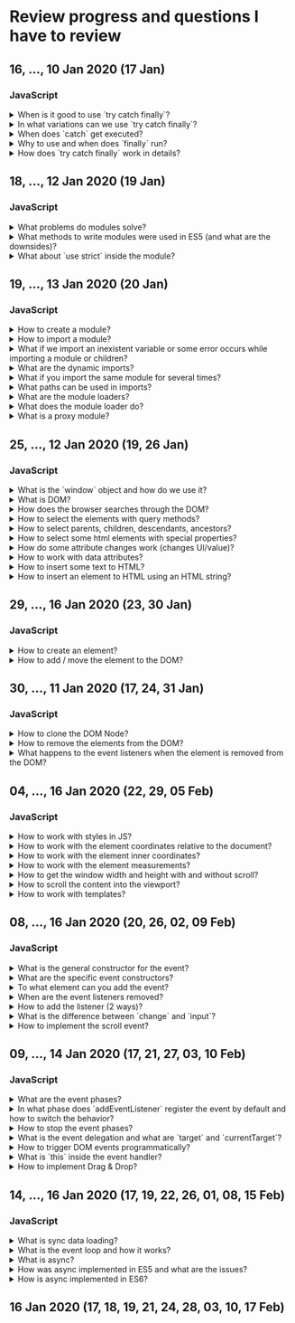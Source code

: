 # Review progress and questions I have to review
## 16, ..., 10 Jan 2020 (17 Jan)
### JavaScript
<details>
<summary>When is it good to use `try catch finally`?</summary>

- use `try {} catch (error) {}` only for the code you can't control (ex: server errors, user input)

</details>

<details>
<summary>In what variations can we use `try catch finally`?</summary>

- `try ... catch` or `try ... finally` but never `catch ... finally`

</details>

<details>
<summary>When does `catch` get executed?</summary>

- if `try` doesn't throw an error, `catch` won't be executed

</details>

<details>
<summary>Why to use and when does `finally` run?</summary>

- when we want to throw the error from inside the `catch` block to send to some statistics etc
- some cleanup work (release data, clear the variables, etc)
- if the error is thrown from `catch`, only finally executes, code after `try ... catch ... finally` block won't be executed
- `finally` always runs

</details>

<details>
<summary>How does `try catch finally` work in details?</summary>

```JavaScript
function doSomething() {
  try {
    console.log(0); // => 0
    throw 'error ocurred';
  } catch(error) {
    // error => 'error ocurred' (what was used with 'throw')
    console.log(1); // => 1
    // this return statement is suspended till finally block completes
    return true;
    // not reachable
    console.log(2);
  } finally {
    console.log(3); // => 3
    // overwrites the return from catch block
    // function returns this value
    return false;
    // not reachable
    console.log(4);
  }
  // the function returns false from finally block
  // not reachable 
  console.log(5);
}

console.log(doSomething()); // => 0, 1, 3, false
```

</details>

## 18, ..., 12 Jan 2020 (19 Jan)
### JavaScript
<details>
<summary>What problems do modules solve?</summary>

- namespace
  - no global scope
  - encapsulation
- dependencies
  - easy to follow on what module depends on
- interface
  - methods and props export, easy to navigate

</details>

<details>
<summary>What methods to write modules were used in ES5 (and what are the downsides)?</summary>

- manual configuration
- have to remember dependencies order
- is not clear, what dependencies are used

```JavaScript
// IIFE
'use strict';
// slider.js
(function() {
  window.slider = {
    name: 'Eve'
  };
})();
```

- better module approaches were found (AMD, CommonJS, UMD)

</details>

<details>
<summary>What about `use strict` inside the module?</summary>

- `'use strict;'` by default

</details>

## 19, ..., 13 Jan 2020 (20 Jan)
### JavaScript
<details>
<summary>How to create a module?</summary>

- syntax looks like destructuring but not the same
- better export const or class (if you export let, can't reassign in the other module anyway)
- do not fold `export` and `import` into code blocks `{}`
```JavaScript
// module-name.js
// named - names should be the same (or error, module won't get loaded)
// could import not all the export
// can't export the same variable 2x
// better not to combine inline and group exports
export { name, age };
// or
export const name = 'Max';
export const age = 40;
// renamed
export { name as userName };
// default
// better for classes
// could be hard to debug (imported by any name)
export default name;
export default { name };
export { name as default };
```

</details>

<details>
<summary>How to import a module?</summary>

- syntax looks like destructuring but not the same
- imported variable is not created (the same link to the exported variable)
- do not fold `export` and `import` into code blocks `{}`
- no hoisting, so that's why `import` is always on top
```JavaScript
// other-module.js
// import using the same variable name
import { name } from './module-name.js';
// import all as child (ignores default, insecure, have no control on import)
import * as child from './module-name.js';
// renamed
import { name as userName } from './module-name.js';
// default
import name from './module-name.js';
import { default as name } from './module-name.js';
// import without a variable if we only need to execute the code from module
import './log.js';
```

</details>

<details>
<summary>What if we import an inexistent variable or some error occurs while importing a module or children?</summary>

- `import` of inexistent variable = error, module won't get loaded
- if there is an error while downloading the module or its children => all connected modules won't get loaded

</details>

<details>
<summary>What are the dynamic imports?</summary>

- there are dynamic imports, but browser support is still pretty poor

</details>

<details>
<summary>What if you import the same module for several times?</summary>

- even when you import the same module several times, browser loads only once

</details>

<details>
<summary>What paths can be used in imports?</summary>

- both `''` and `""` available
- path is an immutable constant, can't generate the path
- if 2 same imports => browser downloads only one
- paths abs or rel
  - `https://google.com` url
  - `/utils/helpers.js` abs domain-name
  - `./helpers.js` rel
  - `../helpers.js` rel
- `helpers.js` or `utils/helpers.js` is not supported (reserved for libs from package managers)

</details>

<details>
<summary>What are the module loaders?</summary>

- browsers: ES modules in browsers
```HTML
<!-- adding modules to the page -->
<!-- by default works like defer -->
<script type="module">
  // some code here
</script>
<script src="module-1.js" type="module"></script>
<!-- fallbacks (ignored by browsers, which support modules) -->
<script src="module-1.js" nomodule></script>
```
- static: webpack, rollupJS, parcel, ...

</details>

<details>
<summary>What does the module loader do?</summary>

- orders files
- downloads, stores files
- builds, minifies, packs
- all dependencies are loaded relatively to the 1st loaded module
- browser cashes not only a file, but also the result of executing the module + returned values

</details>

<details>
<summary>What is a proxy module?</summary>

```JavaScript
// module-1.js
export { name as nameOne };

// module-2.js
export { name as nameTwo };

// module-3.js
export * from './module-1.js';
export * from './module-2.js';

// module-target.js
import { nameOne, nameTwo } from './module-3.js';
```

</details>

## 25, ..., 12 Jan 2020 (19, 26 Jan)
### JavaScript
<details>
<summary>What is the `window` object and how do we use it?</summary>

- browser API, contains all the global properties and methods
```JavaScript
// can call both ways
alert('Say something');
window.alert('Say something');
```

</details>

<details>
<summary>What is DOM?</summary>

- a part of `window` object

</details>

<details>
<summary>How does the browser searches through the DOM?</summary>

- browser searches DOM in depths, so that the first tag is being found (otherwise not obvious)

</details>

<details>
<summary>How to select the elements with query methods?</summary>

- if no matching => `null` for single or empty collection
```JavaScript
// any css selector
// returns first matching element in the DOM
document.querySelector('ul li:last-child');
// any css selector
// returns NodeList - static collection (snapshot)
// DOM changes doesn't affect 
// (nodes, not only DOM elements, also text, spaces, etc)
document.querySelectorAll('li');

// all those methods could be called only on document, not on element
document.getElementById('title');
// return HTMLCollection - live collection
document.getElementsByClassName('class');
document.getElementsByTagName('li');
```

</details>

<details>
<summary>How to select parents, children, descendants, ancestors?</summary>

```JavaScript
const element = document.querySelector('ul');

// parent node (any parent node: element, text etc)
// but in many cases works the same
element.parentNode;
// selects document
document.documentElement.parentNode;
// parent html element
element.parentElement;
// returns null
element.documentElement.parentElement;
// ancestor
element.closest('selector');

// child nodes (any: element, text etc)
element.childNodes;
// returns HTMLCollection - live collection (only DOM elements)
element.children;

// first or last child node
element.firstChild;
element.lastChild;
// first or last child html element
element.firstElementChild;
element.lastElementChild;

// siblings
element.previousSibling;
element.previousElementSibling;
element.nextSibling;
element.nextElementSibling;
```

</details>

<details>
<summary>How to select some html elements with special properties?</summary>

```JavaScript
// to select the <html>
document.documentElement;
// to select the <body>
document.body;
// to select the <head>
document.head;
```

</details>

<details>
<summary>How do some attribute changes work (changes UI/value)?</summary>

```JavaScript
const input = document.querySelector('input');

// UI changes but value html attribute stays the same
// classes, ids etc do change the html attribute
input.value = 'Some new text';
// UI stays the same but value attribute changes
input.setAttribute('value', 'Other text');
```

</details>

<details>
<summary>How to work with data attributes?</summary>

```JavaScript
// html attribute data-cat-name="Cat" can be accessed
const catName = element.dataset.catName;
```

</details>

<details>
<summary>How to insert some text to HTML?</summary>

```JavaScript
const element = document.querySelector('section');
// replaces all the content inside the element
element.textContent = 'Some text';
// increments the content
element.textContent++;
// is the same
element.textContent = element.textContent++;
```

</details>

<details>
<summary>How to insert an element to HTML using an HTML string?</summary>

```JavaScript
const element = document.querySelector('section');
// replaces all the content inside the element
element.innerHTML = '<p>Description</p>';
// add html to a specific position
element.insertAdjacentHTML('beforeend', '<p>Description</p>');
```

</details>

## 29, ..., 16 Jan 2020 (23, 30 Jan)
### JavaScript
<details>
<summary>How to create an element?</summary>

```JavaScript
const newElement = document.createElement('p');
newElement.textContent = 'Description';
```

</details>

<details>
<summary>How to add / move the element to the DOM?</summary>

```JavaScript
// all these methods remove the element (if existed)
// and move to the new position
// (need to clone not to be removed)
// append new DOM element or node
// any node, several nodes (IE not supported)
// last inside the element
element.append('Some text', newElement);
// first inside the element
element.prepend(newElement);
// before the element (as sibling) (problems with Safari)
element.before(newElement);
// after the element (as sibling) (problems with Safari)
element.after(newElement);
// replace existing DOM element or node with a new one
element.replaceWith(newElement);

// only one element (older methods, have IE support)
// = append();
element.appendChild(newElement);
// = before();
// if referenceNode === null, newElement is inserted
// at the end of the element's child nodes
const newNode = element.insertBefore(newElement, referenceNode);
const newNode1 = element.insertBefore(newElement, null);
// = replaceWith();
const oldNode = element.replaceChild(newElement, oldElement);

// alternative method (supports IE, Safari)
element.insertAdjacentElement('beforeend', newElement);
```

</details>

## 30, ..., 11 Jan 2020 (17, 24, 31 Jan)
### JavaScript
<details>
<summary>How to clone the DOM Node?</summary>

```JavaScript
// deep? boolean
// better to pass an argument
// (default could be different for some browsers)
const newElement = element.cloneNode(true);
```

</details>

<details>
<summary>How to remove the elements from the DOM?</summary>

```JavaScript
const element = document.querySelector('p');

element.innerHTML = '';
// IE is not supported
element.remove();
// works with IE
element.parentElement.removeChild(element);
```

</details>

<details>
<summary>What happens to the event listeners when the element is removed from the DOM?</summary>

- when the element is deleted (no reference left), all the listeners are also cleaned up - no memory leaks

</details>

## 04, ..., 16 Jan 2020 (22, 29, 05 Feb)
### JavaScript
<details>
<summary>How to work with styles in JS?</summary>

- `style` to get styles but only the inline styles
```JavaScript
const element = document.querySelector('p');

// for CSS properties in several words camelCase is used in JS
element.style.backgroundColor = 'green';
element.style['backgroundColor'] = 'green';
element.style['background-color'] = 'green';
```
- `window.getComputedStyle` to get all styles applied to the element

</details>

<details>
<summary>How to work with the element coordinates relative to the document?</summary>

- always relative to the start of the document, not the viewport (doesn't change upon scrolling)
```JavaScript
// readonly property
const topPosition = element.offsetTop;
```

</details>

<details>
<summary>How to work with the element inner coordinates?</summary>

- inner coordinates of the element do not include the border
- rounds the value to an integer
- the distance from where the margin area ends and the padding and content begins
```JavaScript
// readonly integer property
const innerTop = element.clientTop;
const innerLeft = element.clientLeft;
```

</details>

<details>
<summary>How to work with the element measurements?</summary>

- height of an element's content (including the content not visible on the screen due to overflow)
```JavaScript
// readonly property
const elementFullHeight = element.scrollHeight;
```

</details>

<details>
<summary>How to get the window width and height with and without scroll?</summary>

- in pixels
```JavaScript
// readonly properties
const viewportWidthWithScroll = window.innerWidth;
const viewportHeightWithScroll = window.innerHeight;

// real available window sizes not including the scroll
const viewportWidth = document.documentElement.clientWidth;
const viewportHeight = document.documentElement.clientHeight;
```

</details>

<details>
<summary>How to scroll the content into the viewport?</summary>

```JavaScript
element.scrollIntoView();
```

</details>

<details>
<summary>How to work with templates?</summary>

- `importNode` (learn more)

</details>

## 08, ..., 16 Jan 2020 (20, 26, 02, 09 Feb)
### JavaScript
<details>
<summary>What is the general constructor for the event?</summary>

- made with `Event` constructor

</details>

<details>
<summary>What are the specific event constructors?</summary>

- specific constructors inherited from `Event` (ex `MouseEvent`, `DragEvent`)

</details>

<details>
<summary>To what element can you add the event?</summary>

- can be added to any element (even div)

</details>

<details>
<summary>When are the event listeners removed?</summary>

- event listeners are removed when there is no reference to the element left (either in code or DOM)

</details>

<details>
<summary>How to add the listener (2 ways)?</summary>

- `onclick` attribute or adding via JS `element.onclick = console.log();` overrides previous handler (can't add 2 handlers)
- the best way to add events is `element.addEventListener();`

</details>

<details>
<summary>What is the difference between `change` and `input`?</summary>

- `change` works when `field.value` changed and the user finished to enter the value (moved the handle and released)
- `input` works with every value change

</details>

<details>
<summary>How to implement the scroll event?</summary>

- useful for infinite loading
```JavaScript
let currentElementNumber = 0;

const onScroll = () => {
  // measure the distance between our viewport (top left corner)
  // and the end of the page (not viewport)
  const distanceToBottom = document.body.getBoundingClientRect().bottom;
  const viewportHeight = document.documentElement.clientHeight;

  // compare to the window height + threshold
  // if we have < 100px to the end of the content,
  // append new data
  if (distanceToBottom < viewportHeight + 100) {
    const newElement = document.createElement('div');

    currentElementNumber++;
    newElement.innerHTML = `<p>Add element ${currentElementNumber}</p>`;
    document.body.append(newElement);
  }
};

window.addEventListener('scroll', onScroll);
```

</details>

## 09, ..., 14 Jan 2020 (17, 21, 27, 03, 10 Feb)
### JavaScript
<details>
<summary>What are the event phases?</summary>

- (1) capturing (out - in) => (2) bubbling (in - out)

</details>

<details>
<summary>In what phase does `addEventListener` register the event by default and how to switch the behavior?</summary>

- `addEventListener` by default registers event in a bubbling phase (when we have a listener on button and it's wrapper, first fires button, second wrapper)
- third parameter of `addEventListener(, , true);` switches to the capturing phase (can add to only one listener in a chain)

</details>

<details>
<summary>How to stop the event phases?</summary>

- to prevent propagation
```JavaScript
evt.stopPropagation();
evt.stopImmediatePropagation();
```

</details>

<details>
<summary>What is the event delegation and what are `target` and `currentTarget`?</summary>

- `event.target` is referred to the actual item triggered the event
- `event.currentTarget` always referred to the element, where the listener is added
- `event.target.closest('li');` can also get the item itself

</details>

<details>
<summary>How to trigger DOM events programmatically?</summary>

```JavaScript
// if triggered like that, the event listener added
// is skipped (won't get executed)
// but triggering click event on submit button will work
form.submit();
// works with added listeners
button.click();
```

</details>

<details>
<summary>What is `this` inside the event handler?</summary>

- with arrow functions as handlers `this === window`
- with regular function as handler `this === evt.currentTarget`

</details>

<details>
<summary>How to implement Drag & Drop?</summary>

1. set attribute to `draggable="true"`
2. listen to `dragstart` event (describe the operation and append some data here)
```JavaScript
elementToDrag.addEventListener('dragstart', evt => {
  evt.dataTransfer.setData('text/plain', id);
  evt.dataTransfer.effectAllowed = 'move';
});
```
3. allow to drop into the droppable area (add `preventDefault()` to `dragenter` and `dragover` events)
```JavaScript
// if in drop area we won't prevent default,
// drop event won't be triggered
containerDroppable.addEventListener('dragenter', evt => {
  // can get the data type
  // but not the actual data
  if (evt.dataTransfer.types[0] === 'text/plain') {
    evt.preventDefault();
    // add some visual effect to indicate
    // it's droppable (on dragenter)
    containerDroppable.parentElement.classList.add('droppable');
  }
});

containerDroppable.addEventListener('dragover', evt => {
  if (evt.dataTransfer.types[0] === 'text/plain') {
    evt.preventDefault();
  }
});
```
4. (optional) listen to `dragleave` event (ex. to update some styles)
```JavaScript
containerDroppable.addEventListener('dragleave', evt => {
  // check if only left the element, not just moved
  // to it's children 
  // (w/o this will be triggered when move over the children elements)
  if (evt.relatedTarget.closest('ul') !== containerDroppable) {
    containerDroppable.parentElement.classList.remove('droppable');
  }
});
```
5. listen to `drop` event and update data and UI
```JavaScript
// to react to the drop event need to add a listener
// to the droppable container
containerDroppable.addEventListener('drop', evt => {
  // can get any data we set in dragstart event
  // (now it's available)
  const id = evt.dataTransfer.getData('text/plain');

  // check if the item is in the list and do nothing
  // if not - add item to the list and remove where it was
});
```
6. (optional) listen to `dragend` event and update data and UI (triggered event when the drag was canceled)
```JavaScript
// is added to a draggable element
elementToDrag.addEventListener('dragend', evt => {
  // check if the drag wasn't done
  evt.dataTransfer.dropEffect === 'none';
});
```

</details>

## 14, ..., 16 Jan 2020 (17, 19, 22, 26, 01, 08, 15 Feb)
### JavaScript
<details>
<summary>What is sync data loading?</summary>

```JavaScript
const getResponse = (url) => {
    const xhr = new XMLHttpRequest();
    xhr.open('GET', url, false);
    xhr.send();
    // we can do it like that, because it's a sync request
    // return will happen after we get the response
    return xhr.response;
};
const data = getResponse('https://data.com/users');
```

</details>

<details>
<summary>What is the event loop and how it works?</summary>

- JS is single threaded
- browser is multi threaded
- all kind of async tasks (like timers, event listeners, etc) are going to browser (message queue)
- micro - promises (run first), macro - timeouts (run second)
- when the call stack is empty, event loop goes through message queue and executes the functions from there

</details>

<details>
<summary>What is async?</summary>

- async - run the operation without blocking the main script process

</details>
  
<details>
<summary>How was async implemented in ES5 and what are the issues?</summary>

- complex interface, have to add all possible callbacks, difficult to make optional manipulation for some cases
- difficult to read the code, recreate the methods sequence is quite hard
- callback hell - several chained async methods turn into nested sequences of callbacks, too hard to support https://callbackhell.ru/
```JavaScript
const getResponse = (url, onload, onerror) => {
  const xhr = new XMLHttpRequest();
  xhr.open('GET', url, true);
  xhr.onload = () => onload(xhr.response);
  xhr.onerror = () => onerror(xhr.status);
  xhr.send();
};

getResponse('data.json',
  (response) => console.log(response),
  (errorStatus) => console.log(errorStatus)
);
```

</details>

<details>
<summary>How is async implemented in ES6?</summary>

- promise is a way to work with an async function as if it's sync 
- different states of a promise object
<img src="../images/promise.jpg" alt="promises" width="400">

```JavaScript
const getResponse = (url) => new Promise(
  (resolve, reject) => {
    // Object => Pending...
    // neither then() or catch() executes at this moment
    const xhr = new XMLHttpRequest();
    xhr.open('GET', url);
    // Object => Fulfilled
    // then() executes
    xhr.onload = () => resolve(xhr.response);
    // Object => Rejected
    // catch() executes
    xhr.onerror = () => reject(xhr.status);
    xhr.send();
  }
);

getResponse('data.json')
  // callback on success
  // could work with several promises
  // returns new Promise()
  .then(
    (data) => console.log(data),
    // but better to use catch
    (error) => console.warning(error)
  );

getResponse('data.json')
  // if there is anywhere in then chain throw new Error
  // it's going to be caught in catch
  .then((data) => console.log(data))
  // catches all the errors before
  // the blocks before are skipped but
  // doesn't stop the chain (if there are some then after)
  .catch((error) => console.warning(error))
  // if there are no more then() blocks left
  // promise enters the final mode: settled
  // once settled, you can use the special block finally()
  // to do some cleanup work
  // this block is reached anyways (resolve or reject before)
  // optional, executes always
  // will not return a promise in the end (like then() and catch())
  .finally(cb);

// you can work with promises chaining then
// every then returns a promise, where we can also call then
Promise.resolve('a') // 'a'
  .then((val) => val.concat('b')) // 'ab'
  // when we have another then() or catch()
  // the promise re-enters pending mode
  .then((val) => val.concat('c')) // 'abc'
  .then((val) => val.concat('d')); // 'abcd'
```

</details>

## 16 Jan 2020 (17, 18, 19, 21, 24, 28, 03, 10, 17 Feb)